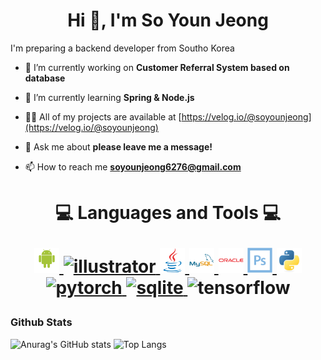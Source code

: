 <h1 align="center">Hi 👋, I'm So Youn Jeong </h1>

 I'm preparing a backend developer from Southo Korea


- 🔭 I’m currently working on **Customer Referral System based on database**

- 🌱 I’m currently learning **Spring & Node.js**

- 👨‍💻 All of my projects are available at [https://velog.io/@soyounjeong](https://velog.io/@soyounjeong)

- 💬 Ask me about **please leave me a message!**

- 📫 How to reach me **soyounjeong6276@gmail.com**



<h1 align="center"> 💻 Languages and Tools 💻
<p align="center"> <a href="https://developer.android.com" target="_blank"> <img src="https://raw.githubusercontent.com/devicons/devicon/master/icons/android/android-original-wordmark.svg" alt="android" width="40" height="40"/> </a> <a href="https://www.adobe.com/in/products/illustrator.html" target="_blank"> <img src="https://www.vectorlogo.zone/logos/adobe_illustrator/adobe_illustrator-icon.svg" alt="illustrator" width="40" height="40"/> </a> <a href="https://www.java.com" target="_blank"> <img src="https://raw.githubusercontent.com/devicons/devicon/master/icons/java/java-original.svg" alt="java" width="40" height="40"/> </a> <a href="https://www.mysql.com/" target="_blank"> <img src="https://raw.githubusercontent.com/devicons/devicon/master/icons/mysql/mysql-original-wordmark.svg" alt="mysql" width="40" height="40"/> </a> <a href="https://www.oracle.com/" target="_blank"> <img src="https://raw.githubusercontent.com/devicons/devicon/master/icons/oracle/oracle-original.svg" alt="oracle" width="40" height="40"/> </a> <a href="https://www.photoshop.com/en" target="_blank"> <img src="https://raw.githubusercontent.com/devicons/devicon/master/icons/photoshop/photoshop-line.svg" alt="photoshop" width="40" height="40"/> </a> <a href="https://www.python.org" target="_blank"> <img src="https://raw.githubusercontent.com/devicons/devicon/master/icons/python/python-original.svg" alt="python" width="40" height="40"/> </a> <a href="https://pytorch.org/" target="_blank"> <img src="https://www.vectorlogo.zone/logos/pytorch/pytorch-icon.svg" alt="pytorch" width="40" height="40"/> </a> <a href="https://www.sqlite.org/" target="_blank"> <img src="https://www.vectorlogo.zone/logos/sqlite/sqlite-icon.svg" alt="sqlite" width="40" height="40"/> </a>  <img src="https://www.vectorlogo.zone/logos/tensorflow/tensorflow-icon.svg" alt="tensorflow" width="40" height="40"/> </a> </p>




### Github Stats
![Anurag's GitHub stats](https://github-readme-stats.vercel.app/api?username=soyounjeong&show_icons=true&theme=dracula)
![Top Langs](https://github-readme-stats.vercel.app/api/top-langs/?username=soyounjeong&layout=compact&theme=tokyonight)
